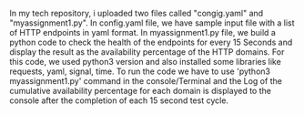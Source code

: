 In my tech repository, i uploaded two files called "congig.yaml" and "myassignment1.py".
In config.yaml file, we have sample input file with a list of HTTP endpoints in yaml format.
In myassignment1.py file, we build a python code to check the health of the endpoints for every 15 Seconds and display the result as the availability percentage of the HTTP domains.
For this code, we used python3 version and also installed some libraries like requests, yaml, signal, time.
To run the code we have to use 'python3 myassignment1.py' command in the console/Terminal and the Log of the cumulative availability percentage for each domain is displayed to the console after the completion of each 15 second test cycle.
